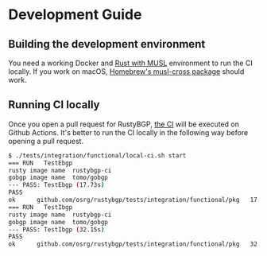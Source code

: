 # Development Guide

## Building the development environment

You need a working Docker and [Rust with MUSL](https://doc.rust-lang.org/edition-guide/rust-2018/platform-and-target-support/musl-support-for-fully-static-binaries.html) environment to run the CI locally. If you work on macOS, [Homebrew's musl-cross package](https://github.com/FiloSottile/homebrew-musl-cross) should work.

## Running CI locally

Once you open a pull request for RustyBGP, [the CI](https://github.com/osrg/rustybgp/blob/master/.github/workflows/ci.yml) will be executed on Github Actions. It's better to run the CI locally in the following way before opening a pull request.

```bash
$ ./tests/integration/functional/local-ci.sh start
=== RUN   TestEbgp
rusty image name  rustybgp-ci
gobgp image name  tomo/gobgp
--- PASS: TestEbgp (17.73s)
PASS
ok  	github.com/osrg/rustybgp/tests/integration/functional/pkg	17.758s
=== RUN   TestIbgp
rusty image name  rustybgp-ci
gobgp image name  tomo/gobgp
--- PASS: TestIbgp (32.15s)
PASS
ok  	github.com/osrg/rustybgp/tests/integration/functional/pkg	32.179s
```
